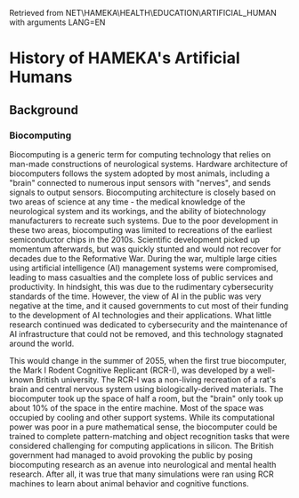 Retrieved from NET\HAMEKA\HEALTH\EDUCATION\ARTIFICIAL\_HUMAN with arguments LANG=EN

# History of HAMEKA's Artificial Humans

## Background

### Biocomputing

Biocomputing is a generic term for computing technology that relies on man-made constructions of neurological systems. Hardware architecture of biocomputers follows the system adopted by most animals, including a "brain" connected to numerous input sensors with "nerves", and sends signals to output sensors. Biocomputing architecture is closely based on two areas of science at any time - the medical knowledge of the neurological system and its workings, and the ability of biotechnology manufacturers to recreate such systems. Due to the poor development in these two areas, biocomputing was limited to recreations of the earliest semiconductor chips in the 2010s. Scientific development picked up momentum afterwards, but was quickly stunted and would not recover for decades due to the Reformative War. During the war, multiple large cities using artificial intelligence (AI) management systems were compromised, leading to mass casualties and the complete loss of public services and productivity. In hindsight, this was due to the rudimentary cybersecurity standards of the time. However, the view of AI in the public was very negative at the time, and it caused governments to cut most of their funding to the development of AI technologies and their applications. What little research continued was dedicated to cybersecurity and the maintenance of AI infrastructure that could not be removed, and this technology stagnated around the world.

This would change in the summer of 2055, when the first true biocomputer, the Mark I Rodent Cognitive Replicant (RCR-I), was developed by a well-known British university. The RCR-I was a non-living recreation of a rat's brain and central nervous system using biologically-derived materials. The biocomputer took up the space of half a room, but the "brain" only took up about 10% of the space in the entire machine. Most of the space was occupied by cooling and other support systems. While its computational power was poor in a pure mathematical sense, the biocomputer could be trained to complete pattern-matching and object recognition tasks that were considered challenging for computing applications in silicon. The British government had managed to avoid provoking the public by posing biocomputing research as an avenue into neurological and mental health research. After all, it was true that many simulations were ran using RCR machines to learn about animal behavior and cognitive functions.
